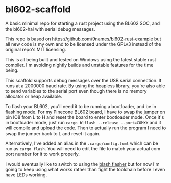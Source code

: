 # bl602-scaffold
A basic minimal repo for starting a rust project using the BL602 SOC, and the bl602-hal with serial debug messages.

This repo is based on https://github.com/9names/bl602-rust-example but all new code is my own and to be licensed under the GPLv3 instead of the original repo's MIT licensing.

This is all being built and tested on Windows using the latest stable rust compiler. I'm avoiding nightly builds and unstable features for the time being.

This scaffold supports debug messages over the USB serial connection. It runs at a 2000000 baud rate. By using the heapless library, you're also able to send variables to the serial port even though there is no memory allocator or heap available.

To flash your BL602, you'll need it to be running a bootloader, and be in flashing mode. For my Pinecone BL602 board, I have to swap the jumper on pin IO8 from L to H and reset the board to enter bootloader mode. Once it's in bootloader mode, just run `cargo blflash --release --port=COMXX` and it will compile and upload the code. Then to actually run the program I need to swap the jumper back to L and reset it again.

Alternatively, I've added an alias in the `.cargo/config.toml` which can be run as `cargo flash`. You will need to edit the file to match your actual com port number for it to work properly.

I would eventually like to switch to using the [blash flasher](https://github.com/bjoernQ/blash) but for now I'm going to keep using what works rather than fight the toolchain before I even have LEDs working.
